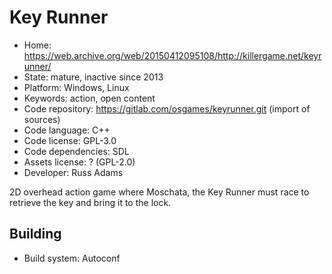 # Key Runner

- Home: https://web.archive.org/web/20150412095108/http://killergame.net/keyrunner/
- State: mature, inactive since 2013
- Platform: Windows, Linux
- Keywords: action, open content
- Code repository: https://gitlab.com/osgames/keyrunner.git (import of sources)
- Code language: C++
- Code license: GPL-3.0
- Code dependencies: SDL
- Assets license: ? (GPL-2.0)
- Developer: Russ Adams

2D overhead action game where Moschata, the Key Runner must race to retrieve the key and bring it to the lock.

## Building

- Build system: Autoconf
